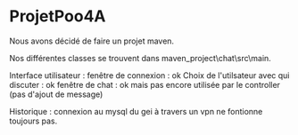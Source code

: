 # ProjetPoo4A


Nous avons décidé de faire un projet maven.


Nos différentes classes se trouvent dans maven_project\chat\src\main.

Interface utilisateur :
  fenêtre de connexion : ok
  Choix de l'utilsateur avec qui discuter : ok
  fenêtre de chat : ok mais pas encore utilisée par le controller (pas d'ajout de message)
  
  
Historique : connexion au mysql du gei à travers un vpn ne fontionne toujours pas.
